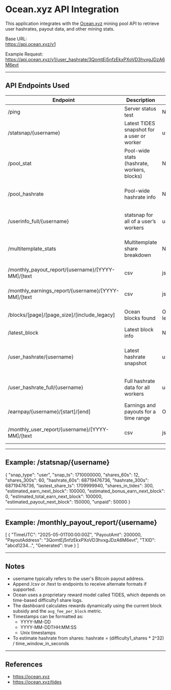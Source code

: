 # Ocean.xyz API Integration

This application integrates with the [Ocean.xyz](https://ocean.xyz) mining pool API to retrieve user hashrates, payout data, and other mining stats.

Base URL:  
https://api.ocean.xyz/v1

Example Request:  
https://api.ocean.xyz/v1/user_hashrate/3QomtEj5nfzEkxPXoVD3hvxgJDzA6M6evt

---

## API Endpoints Used

| Endpoint | Description | Arguments | Returns |
|----------|-------------|-----------|---------|
| /ping | Server status test | None | "PONG" |
| /statsnap/{username} | Latest TIDES snapshot for a user or worker | username[.workername] | Hashrate, shares, earnings estimation |
| /pool_stat | Pool-wide stats (hashrate, workers, blocks) | None | Stats snapshot of active users, workers, and blocks found |
| /pool_hashrate | Pool-wide hashrate info | None | Hashrate averages over 60s and 300s |
| /userinfo_full/{username} | statsnap for all of a user’s workers | username | Array of statsnap results per worker |
| /multitemplate_stats | Multitemplate share breakdown | None | Array of shares per mining template |
| /monthly_payout_report/{username}/[YYYY-MM]/[text|csv|json] | Monthly payouts for a user | Optional date & format | List of payouts (default is JSON) |
| /monthly_earnings_report/{username}/[YYYY-MM]/[text|csv|json] | Monthly earnings per block | Optional date & format | List of block-level earnings (default is JSON) |
| /blocks/[page]/[page_size]/[include_legacy] | Ocean blocks found | Optional pagination and legacy flag | Array of block metadata |
| /latest_block | Latest block info | None | Same as /blocks/0/1/0 |
| /user_hashrate/{username} | Latest hashrate snapshot | username | Hashrate estimates across multiple intervals |
| /user_hashrate_full/{username} | Full hashrate data for all workers | username | Array of hashrates per worker plus total |
| /earnpay/{username}/[start]/[end] | Earnings and payouts for a time range | Optional timestamps | Earnings and payout summary |
| /monthly_user_report/{username}/[YYYY-MM]/[text|csv|json] | Daily user earnings and hashrate | Optional date & format | Daily snapshot report |

---

## Example: /statsnap/{username}

{
  "snap_type": "user",
  "snap_ts": 1710000000,
  "shares_60s": 12,
  "shares_300s": 60,
  "hashrate_60s": 68719476736,
  "hashrate_300s": 68719476736,
  "lastest_share_ts": 1709999940,
  "shares_in_tides": 300,
  "estimated_earn_next_block": 100000,
  "estimated_bonus_earn_next_block": 0,
  "estimated_total_earn_next_block": 100000,
  "estimated_payout_next_block": 150000,
  "unpaid": 50000
}

---

## Example: /monthly_payout_report/{username}

[
  {
    "TimeUTC": "2025-05-01T00:00:00Z",
    "PayoutAmt": 200000,
    "PayoutAddress": "3QomtEj5nfzEkxPXoVD3hvxgJDzA6M6evt",
    "TXID": "abcd1234...",
    "Generated": true
  }
]

---

##  Notes

- username typically refers to the user's Bitcoin payout address.
- Append /csv or /text to endpoints to receive alternate formats if supported.
- Ocean uses a proprietary reward model called TIDES, which depends on time-based difficulty1 share logs.
- The dashboard calculates rewards dynamically using the current block subsidy and the `avg_fee_per_block` metric.
- Timestamps can be formatted as:
  - YYYY-MM-DD
  - YYYY-MM-DDTHH:MM:SS
  - Unix timestamps
- To estimate hashrate from shares:
  hashrate = (difficulty1_shares * 2^32) / time_window_in_seconds

---

## References

- https://ocean.xyz
- https://ocean.xyz/tides
